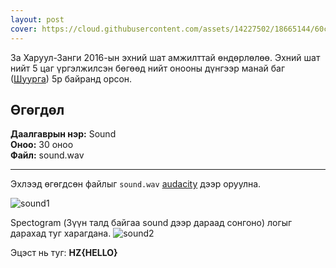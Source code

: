 ```yaml
---
layout: post
cover: https://cloud.githubusercontent.com/assets/14227502/18665144/60c6b2ac-7f58-11e6-901a-47bd5ce67c85.jpg
---
```


За Харуул-Занги 2016-ын эхний шат амжилттай өндөрлөлөө. Эхний шат нийт 5 цаг үргэлжилсэн бөгөөд нийт онооны дүнгээр манай баг ([Шуурга](https://ctftime.org/team/29811)) 5р байранд орсон.

## Өгөгдөл

**Даалгаврын нэр:** Sound <br/>
**Оноо:** 30 оноо <br/>
**Файл:** sound.wav

---

Эхлээд өгөгдсөн файлыг `sound.wav` [audacity](http://www.audacityteam.org/download/) дээр оруулна.

![sound1](https://cloud.githubusercontent.com/assets/14227502/18636668/3e6b2766-7ebc-11e6-9066-cc4071e72b48.png)

Spectogram (Зүүн талд байгаа sound дээр дараад сонгоно) логыг дарахад туг харагдана.
![sound2](https://cloud.githubusercontent.com/assets/14227502/18636674/41421292-7ebc-11e6-803b-02bf60843ad6.png)

Эцэст нь туг: **HZ{HELLO}**
